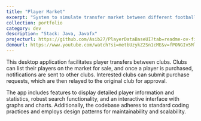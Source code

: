```yaml
---
title: "Player Market"
excerpt: "System to simulate transfer market between different football clubs"
collection: portfolio
category: dev
description: "Stack: Java, Javafx"
projecturl: https://github.com/Asib27/PlayerDataBaseUI?tab=readme-ov-file
demourl: https://www.youtube.com/watch?si=metbUzykZ2Sn1cME&v=fPONGIv5Mlw&feature=youtu.be
---
```


This desktop application facilitates player transfers between clubs. Clubs can list their players on the market for sale, and once a player is purchased, notifications are sent to other clubs. Interested clubs can submit purchase requests, which are then relayed to the original club for approval. 

The app includes features to display detailed player information and statistics, robust search functionality, and an interactive interface with graphs and charts. Additionally, the codebase adheres to standard coding practices and employs design patterns for maintainability and scalability.
